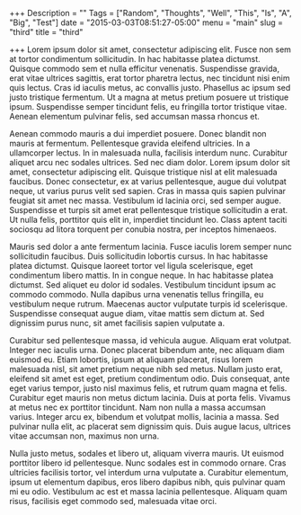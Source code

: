 +++
Description = ""
Tags = ["Random", "Thoughts", "Well", "This", "Is", "A", "Big", "Test"]
date = "2015-03-03T08:51:27-05:00"
menu = "main"
slug = "third"
title = "third"

+++
Lorem ipsum dolor sit amet, consectetur adipiscing elit. Fusce non sem at tortor condimentum sollicitudin. In hac habitasse platea dictumst. Quisque commodo sem et nulla efficitur venenatis. Suspendisse gravida, erat vitae ultrices sagittis, erat tortor pharetra lectus, nec tincidunt nisi enim quis lectus. Cras id iaculis metus, ac convallis justo. Phasellus ac ipsum sed justo tristique fermentum. Ut a magna at metus pretium posuere ut tristique ipsum. Suspendisse semper tincidunt felis, eu
fringilla tortor tristique vitae. Aenean elementum pulvinar felis, sed accumsan massa rhoncus et.

Aenean commodo mauris a dui imperdiet posuere. Donec blandit non mauris at fermentum. Pellentesque gravida eleifend ultricies. In a ullamcorper lectus. In in malesuada nulla, facilisis interdum nunc. Curabitur aliquet arcu nec sodales ultrices. Sed nec diam dolor. Lorem ipsum dolor sit amet, consectetur adipiscing elit. Quisque tristique nisl at elit malesuada faucibus. Donec consectetur, ex at varius pellentesque, augue dui volutpat neque, ut varius purus velit sed sapien. Cras in massa quis
sapien pulvinar feugiat sit amet nec massa. Vestibulum id lacinia orci, sed semper augue. Suspendisse et turpis sit amet erat pellentesque tristique sollicitudin a erat. Ut nulla felis, porttitor quis elit in, imperdiet tincidunt leo. Class aptent taciti sociosqu ad litora torquent per conubia nostra, per inceptos himenaeos.

Mauris sed dolor a ante fermentum lacinia. Fusce iaculis lorem semper nunc sollicitudin faucibus. Duis sollicitudin lobortis cursus. In hac habitasse platea dictumst. Quisque laoreet tortor vel ligula scelerisque, eget condimentum libero mattis. In in congue neque. In hac habitasse platea dictumst. Sed aliquet eu dolor id sodales. Vestibulum tincidunt ipsum ac commodo commodo. Nulla dapibus urna venenatis tellus fringilla, eu vestibulum neque rutrum. Maecenas auctor vulputate turpis id
scelerisque. Suspendisse consequat augue diam, vitae mattis sem dictum at. Sed dignissim purus nunc, sit amet facilisis sapien vulputate a.

Curabitur sed pellentesque massa, id vehicula augue. Aliquam erat volutpat. Integer nec iaculis urna. Donec placerat bibendum ante, nec aliquam diam euismod eu. Etiam lobortis, ipsum at aliquam placerat, risus lorem malesuada nisl, sit amet pretium neque nibh sed metus. Nullam justo erat, eleifend sit amet est eget, pretium condimentum odio. Duis consequat, ante eget varius tempor, justo nisl maximus felis, et rutrum quam magna et felis. Curabitur eget mauris non metus dictum lacinia. Duis at
porta felis. Vivamus at metus nec ex porttitor tincidunt. Nam non nulla a massa accumsan varius. Integer arcu ex, bibendum et volutpat mollis, lacinia a massa. Sed pulvinar nulla elit, ac placerat sem dignissim quis. Duis augue lacus, ultrices vitae accumsan non, maximus non urna.

Nulla justo metus, sodales et libero ut, aliquam viverra mauris. Ut euismod porttitor libero id pellentesque. Nunc sodales est in commodo ornare. Cras ultricies facilisis tortor, vel interdum urna vulputate a. Curabitur elementum, ipsum ut elementum dapibus, eros libero dapibus nibh, quis pulvinar quam mi eu odio. Vestibulum ac est et massa lacinia pellentesque. Aliquam quam risus, facilisis eget commodo sed, malesuada vitae orci.
